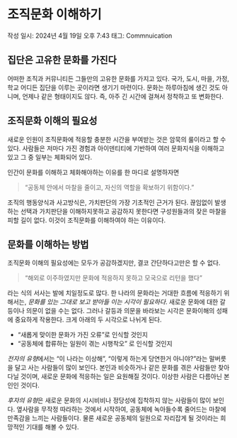 # 조직문화 이해하기

작성 일시: 2024년 4월 19일 오후 7:43
태그: Commnuication

## 집단은 고유한 문화를 가진다

 어떠한 조직과 커뮤니티든 그들만의 고유한 문화를 가지고 있다.
국가, 도시, 마을, 가정, 학교 어디든 집단을 이루는 곳이라면 생기기 마련이다.
문화는 하루아침에 생긴 것도 아니며, 언제나 같은 형태이지도 않다.
즉, 아주 긴 시간에 걸쳐서 정착하고 또 변화한다.

## 조직문화 이해의 필요성

 새로운 인원이 조직문화에 적응할 충분한 시간을 부여받는 것은 암묵의 룰이라고 할 수 있다.
사람들은 저마다 가진 경험과 아이덴티티에 기반하여 여러 문화지식을 이해하고 있고 그 중 일부는 체화되어 있다.

 인간이 문화를 이해하고 체화해야하는 이유를 한 마디로 설명하자면 

> “공동체 안에서 마찰을 줄이고,
 자신의 역할을 확보하기 위함이다.”
> 

 조직의 행동양식과 사고방식은, 가치판단의 가장 기초적인 근거가 된다.
끊임없이 발생하는 선택과 가치판단을 이해하지못하고 공감하지 못한다면 구성원들과의 잦은 마찰을 피할 길이 없다.
이것이 조직문화를 이해하여야 하는 이유이다.

## 문화를 이해하는 방법

 조직문화 이해의 필요성에는 모두가 공감하겠지만, 결코 간단하다고만은 할 수 없다.

> “해외로 이주하였지만 문화에 적응하지 못하고 모국으로 리턴을 했다”
> 

라는 식의 서사는 발에 치일정도로 많다.
한 나라의 문화라는 거대한 흐름에 적응하기 위해서는, *문화를 있는 그대로 보고 받아들 이는 시각이 필요하다*.
 새로운 문화에 대한 갈등이나 의문이 없을 수는 없다.
그러나 갈등과 의문을 바라보는 시각은 문화이해의 성패에 중요하게 작용한다.
크게 아래의 두 시각으로 나뉘게 된다.

- “새롭게 맞이한 문화가 가진 오류”로 인식할 것인지
- “공동체에 합류하는 일원이 겪는 시행착오” 로 인식할 것인지

*전자의 유형*에서는 “이 나라는 이상해”, “이렇게 하는게 당연한거 아니야?”라는 말버릇을 달고 사는 사람들이 많이 보인다.
본인과 비슷하거나 같은 문화를 겪은 사람들만 찾아다닐 것이며, 새로운 문화에 적응하는 일은 요원해질 것이다.
이상한 사람은 다름아닌 본인인 것이다.

*후자의 유형*은 새로운 문화의 시시비비나 정당성에 집착하지 않는 사람들이 많이 보인다.
옆사람을 무작정 따라하는 것에서 시작하여, 공동체에 녹아들수록 줄어드는 마찰에 만족감을 느끼는 사람들이다.
물론 새로운 공동체의 일원으로 자리잡게 될 것이라는 희망적인 기대를 해볼 수 있다.
